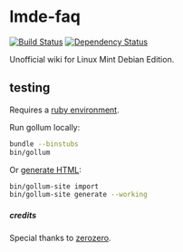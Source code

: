 # lmde-faq
[![Build Status](https://secure.travis-ci.org/mockturtl/lmde-faq.png?branch=master)](http://travis-ci.org/mockturtl/lmde-faq) 
[![Dependency Status](https://gemnasium.com/mockturtl/lmde-faq.png)](https://gemnasium.com/mockturtl/lmde-faq)

Unofficial wiki for Linux Mint Debian Edition.

## testing

Requires a [ruby environment](http://beginrescueend.com/rvm/install/).  

Run gollum locally:

```bash
bundle --binstubs
bin/gollum
```

Or [generate HTML](https://github.com/dreverri/gollum-site#readme):

```bash
bin/gollum-site import
bin/gollum-site generate --working
```

##### credits #####

Special thanks to [zerozero](http://forums.linuxmint.com/viewtopic.php?f=197&t=91405).
